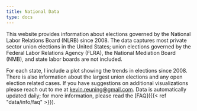 ```yaml
---
title: National Data
type: docs
---
```


This website provides information about elections governed by the National Labor Relations Board (NLRB) since 2008. The data captures most private sector union elections in the United States; union elections governed by the Federal Labor Relations Agency (FLRA), the National Mediation Board (NMB), and state labor boards are not included.

For each state, I include a plot showing the trends in elections since 2008. There is also information about the largest union elections and any open election related cases. If you have suggestions on additional visualizations please reach out to me at <kevin.reuning@gmail.com>. Data is automatically updated daily; for more information, please read the [FAQ]({{< ref "data/info/faq" >}}).
